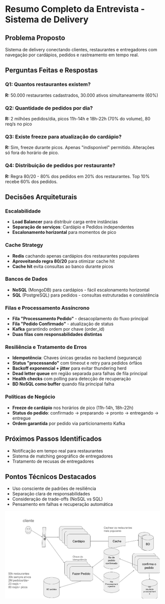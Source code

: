 # Resumo Completo da Entrevista - Sistema de Delivery

## **Problema Proposto**
Sistema de delivery conectando clientes, restaurantes e entregadores com navegação por cardápios, pedidos e rastreamento em tempo real.

## **Perguntas Feitas e Respostas**

### **Q1: Quantos restaurantes existem?**
**R:** 50.000 restaurantes cadastrados, 30.000 ativos simultaneamente (60%)

### **Q2: Quantidade de pedidos por dia?**
**R:** 2 milhões pedidos/dia, picos 11h-14h e 18h-22h (70% do volume), 80 req/s no pico

### **Q3: Existe freeze para atualização do cardápio?**
**R:** Sim, freeze durante picos. Apenas "indisponível" permitido. Alterações só fora do horário de pico.

### **Q4: Distribuição de pedidos por restaurante?**
**R:** Regra 80/20 - 80% dos pedidos em 20% dos restaurantes. Top 10% recebe 60% dos pedidos.

## **Decisões Arquiteturais**

### **Escalabilidade**
- **Load Balancer** para distribuir carga entre instâncias
- **Separação de serviços**: Cardápio e Pedidos independentes
- **Escalonamento horizontal** para momentos de pico

### **Cache Strategy**
- **Redis** cachando apenas cardápios dos restaurantes populares
- **Aproveitando regra 80/20** para otimizar cache hit
- **Cache hit** evita consultas ao banco durante picos

### **Bancos de Dados**
- **NoSQL** (MongoDB) para cardápios - fácil escalonamento horizontal
- **SQL** (PostgreSQL) para pedidos - consultas estruturadas e consistência

### **Filas e Processamento Assíncrono**
- **Fila "Processamento Pedido"** - desacoplamento do fluxo principal
- **Fila "Pedido Confirmado"** - atualização de status
- **Kafka** garantindo ordem por chave (order_id)
- **Duas filas com responsabilidades distintas**

### **Resiliência e Tratamento de Erros**
- **Idempotência**: Chaves únicas geradas no backend (segurança)
- **Status "processando"** com timeout e retry para pedidos órfãos
- **Backoff exponencial + jitter** para evitar thundering herd
- **Dead letter queue** em região separada para falhas de fila principal
- **Health checks** com polling para detecção de recuperação
- **BD NoSQL como buffer** quando fila principal falha

### **Políticas de Negócio**
- **Freeze de cardápio** nos horários de pico (11h-14h, 18h-22h)
- **Status do pedido**: confirmado → preparando → pronto → entregando → entregue
- **Ordem garantida** por pedido via particionamento Kafka

## **Próximos Passos Identificados**
- Notificação em tempo real para restaurantes
- Sistema de matching geográfico de entregadores
- Tratamento de recusas de entregadores

## **Pontos Técnicos Destacados**
- Uso consciente de padrões de resiliência
- Separação clara de responsabilidades
- Consideração de trade-offs (NoSQL vs SQL)
- Pensamento em falhas e recuperação automática

![alt text](<Sistema de Delivery de Comida (Tipo iFood_Uber Eats).jpg>)
